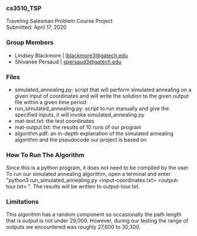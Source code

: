 ### cs3510_TSP
Traveling Salesman Problem Course Project  
Submitted: April 17, 2020  

### Group Members
* Lindsey Blackmore | lblackmore3@gatech.edu 
* Shivanee Persaud  | spersaud3@gatech.edu

### Files
* simulated_annealing.py: script that will perform simulated annealing on a given input of coordinates and will write the solution to the given output file within a given time period
* run_simulated_annealing.py: script to run manually and give the specified inputs, it will invoke simulated_annealing.py
* mat-test.txt: the test coordinates 
* mat-output.txt: the results of 10 runs of our program
* algorithm.pdf: an in-depth explanation of the simulated annealing algorithm and the pseudocode our project is based on  

### How To Run The Algorithm
Since this is a python program, it does not need to be compiled by the user. To run our simulated annealing algorithm, open a terminal and enter "python3 run_simulated_annealing.py <input-coordinates.txt> <output-tour.txt> <time>". The results will be written to output-tour.txt.
  
### Limitations
This algorithm has a random component so occasionally the path length that is output is not under 29,000. However, during our testing the range of outputs we encountered was roughly 27,600 to 30,300.
